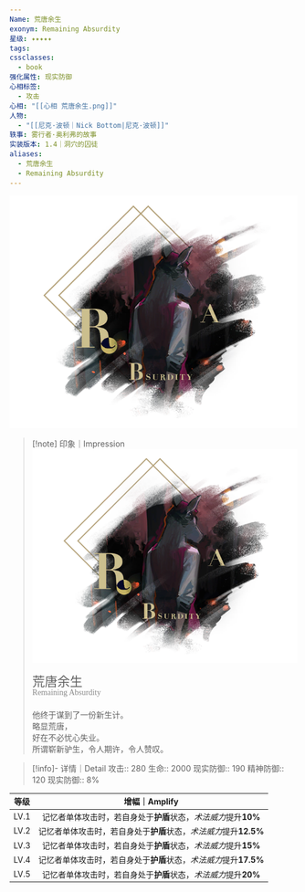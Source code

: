 ```yaml
---
Name: 荒唐余生
exonym: Remaining Absurdity
星级: ✦✦✦✦✦
tags: 
cssclasses:
  - book
强化属性: 现实防御
心相标签:
  - 攻击
心相: "[[心相 荒唐余生.png]]"
人物:
  - "[[尼克·波顿｜Nick Bottom|尼克·波顿]]"
轶事: 雾行者·奥利弗的故事
实装版本: 1.4｜洞穴的囚徒
aliases:
  - 荒唐余生
  - Remaining Absurdity
---
```

![cover](assets/荒唐余生｜Remaining%20Absurdity.assets/心相%20荒唐余生.png)

> [!note] 印象｜Impression
> ![心相 荒唐余生|inlL|300](assets/荒唐余生｜Remaining%20Absurdity.assets/心相%20荒唐余生.png)
> <p style="font-family: '家族宋', sans-serif; font-size: 22px; line-height: 0.75; text-indent: 0;">荒唐余生<br><span style="font-family: serif; font-size: 14px; color: #888888;">Remaining Absurdity</span></p>
> 
> 他终于谋到了一份新生计。  
> 略显荒唐，  
> 好在不必忧心失业。  
> 所谓崭新驴生，令人期许，令人赞叹。

> [!info]- 详情｜Detail
> 攻击:: 280
> 生命:: 2000
> 现实防御:: 190
> 精神防御:: 120
> 现实防御:: 8%

| 等级 |                        增幅｜Amplify                         |
| :--: | :----------------------------------------------------------: |
| LV.1 | 记忆者单体攻击时，若自身处于**护盾**状态，*术法威力*提升**10%** |
| LV.2 | 记忆者单体攻击时，若自身处于**护盾**状态，*术法威力*提升**12.5%** |
| LV.3 | 记忆者单体攻击时，若自身处于**护盾**状态，*术法威力*提升**15%** |
| LV.4 | 记忆者单体攻击时，若自身处于**护盾**状态，*术法威力*提升**17.5%** |
| LV.5 | 记忆者单体攻击时，若自身处于**护盾**状态，*术法威力*提升**20%** |

